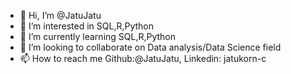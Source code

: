 - 👋 Hi, I’m @JatuJatu
- 👀 I’m interested in SQL,R,Python 
- 🌱 I’m currently learning SQL,R,Python 
- 💞️ I’m looking to collaborate on Data analysis/Data Science field 
- 📫 How to reach me Github:@JatuJatu, Linkedin: jatukorn-c

<!---
JatuJatu/JatuJatu is a ✨ special ✨ repository because its `README.md` (this file) appears on your GitHub profile.
You can click the Preview link to take a look at your changes.
--->
